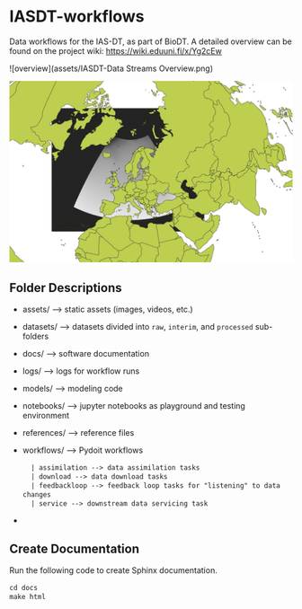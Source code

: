 # IASDT-workflows

Data workflows for the IAS-DT, as part of BioDT.
A detailed overview can be found on the project wiki: https://wiki.eduuni.fi/x/Yg2cEw

![overview](assets/IASDT-Data Streams Overview.png)

![sample](assets/CHELSA-studyarea.jpeg)

## Folder Descriptions
- assets/ --> static assets (images, videos, etc.)
- datasets/ --> datasets divided into `raw`, `interim`, and `processed` sub-folders 
- docs/ --> software documentation
- logs/ --> logs for workflow runs
- models/ --> modeling code
- notebooks/ --> jupyter notebooks as playground and testing environment
- references/ --> reference files
- workflows/ --> Pydoit workflows

        | assimilation --> data assimilation tasks
        | download --> data download tasks
        | feedbackloop --> feedback loop tasks for "listening" to data changes
        | service --> downstream data servicing task 
- 

## Create Documentation
Run the following code to create Sphinx documentation.
```
cd docs
make html
```
